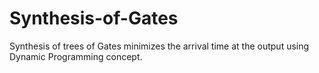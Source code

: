 Synthesis-of-Gates
==================

Synthesis of trees of Gates minimizes the arrival time at the output using Dynamic Programming concept.
